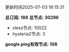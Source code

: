更新时间2025-07-03 18:15:31

**总订阅: 188**
**总节点: 30296**
- vless节点: 10022
- hysteria2节点: 3

**google ping有效节点: 108**
